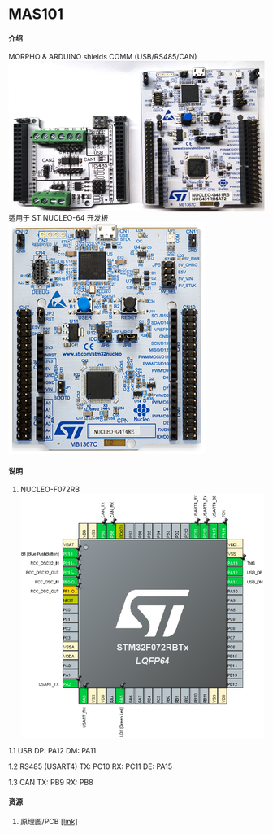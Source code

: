 # MAS101

#### 介绍
MORPHO & ARDUINO shields
COMM (USB/RS485/CAN)
![image](mas101.png)
适用于 ST NUCLEO-64 开发板
![image](nucleo-64.png)

#### 说明
1. NUCLEO-F072RB
![image](NUCLEO-F072RB.png)

1.1 USB
		DP: PA12
		DM: PA11

1.2 RS485 (USART4)
		TX: PC10
		RX: PC11
		DE: PA15
		
1.3 CAN
		TX: PB9
		RX: PB8		

#### 资源
1.  原理图/PCB [[link]](https://gitee.com/ibotx/mas/tree/master/MAS101/HW/V1.0)

